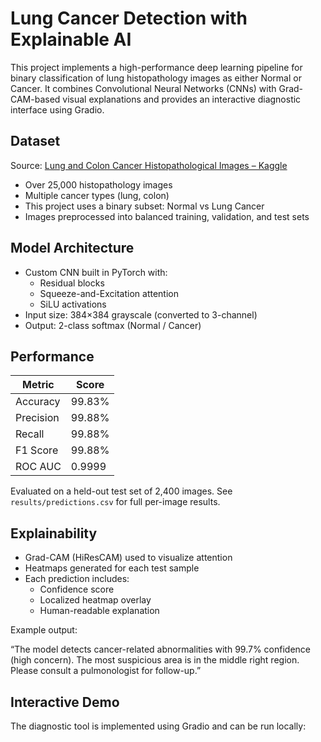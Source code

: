# Lung Cancer Detection with Explainable AI

This project implements a high-performance deep learning pipeline for binary classification of lung histopathology images as either Normal or Cancer. It combines Convolutional Neural Networks (CNNs) with Grad-CAM-based visual explanations and provides an interactive diagnostic interface using Gradio.

## Dataset

Source: [Lung and Colon Cancer Histopathological Images – Kaggle](https://www.kaggle.com/datasets/andrewmvd/lung-and-colon-cancer-histopathological-images)

- Over 25,000 histopathology images
- Multiple cancer types (lung, colon)
- This project uses a binary subset: Normal vs Lung Cancer
- Images preprocessed into balanced training, validation, and test sets

## Model Architecture

- Custom CNN built in PyTorch with:
  - Residual blocks
  - Squeeze-and-Excitation attention
  - SiLU activations
- Input size: 384×384 grayscale (converted to 3-channel)
- Output: 2-class softmax (Normal / Cancer)

## Performance

| Metric        | Score     |
|---------------|-----------|
| Accuracy      | 99.83%    |
| Precision     | 99.88%    |
| Recall        | 99.88%    |
| F1 Score      | 99.88%    |
| ROC AUC       | 0.9999    |

Evaluated on a held-out test set of 2,400 images. See `results/predictions.csv` for full per-image results.

## Explainability

- Grad-CAM (HiResCAM) used to visualize attention
- Heatmaps generated for each test sample
- Each prediction includes:
  - Confidence score
  - Localized heatmap overlay
  - Human-readable explanation

Example output:

“The model detects cancer-related abnormalities with 99.7% confidence (high concern). The most suspicious area is in the middle right region. Please consult a pulmonologist for follow-up.”

## Interactive Demo

The diagnostic tool is implemented using Gradio and can be run locally:
